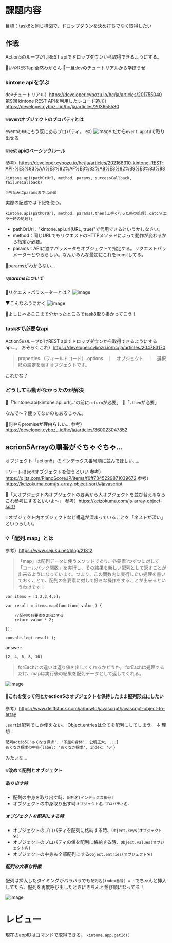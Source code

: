# 課題内容
目標：task6と同じ構図で、ドロップダウンを決め打ちでなく取得したい

## 作戦
Action5のループだけREST apiでドロップダウンから取得できるようにする。

💭いやRESTapi全然わからん
💬一旦devのチュートリアルから学ぼうぜ

### kintone apiを学ぶ
devチュートリアル）https://developer.cybozu.io/hc/ja/articles/201755040
  第9回 kintone REST APIを利用したレコード追加）https://developer.cybozu.io/hc/ja/articles/203655530

#### 💡eventオブジェクトのプロパティとは
eventの中にもう既にあるプロパティ。
ex) ![image](https://user-images.githubusercontent.com/107820348/177444547-0b1b3445-ecc5-4584-83a7-4b5f7dc0760b.png)
だから`event.appId`で取り出せる

#### 💡rest apiのベーシックルール
参考）https://developer.cybozu.io/hc/ja/articles/202166310-kintone-REST-API-%E3%83%AA%E3%82%AF%E3%82%A8%E3%82%B9%E3%83%88
```
kintone.api(pathOrUrl, method, params, successCallback, failureCallback)

※ちなみにparamsまでは必須
```
実際の記述では下記を使う。
```
kintone.api(pathOrUrl, method, params).then(上手く行った時の処理).catch(エラー時の処理);
```

- pathOrUrl："kintone.api.url(URL, true)"で代用できるというかしなさい。
- method：同じURLでもリクエストのHTTPメソッドによって動作が変わるから指定が必要。
- params：APIに渡すパラメータをオブジェクトで指定する。リクエストパラメーターとやららしい。なんかみんな最初にこれをconstしてる。

💭paramsがわからない…

##### 💡paramsについて
💭リクエストパラメーターとは？
![image](https://user-images.githubusercontent.com/107820348/177450187-fda797de-1284-4fcc-bed5-cf30accba1b1.png)

▼こんなふうにかく
![image](https://user-images.githubusercontent.com/107820348/177453958-b4d2e24a-d50f-4038-aac8-9e8e51f5d0a6.png)

💬よしじゃあここまで分かったところでtask8取り掛かってこう！

### task8で必要なapi
Action5のループだけREST apiでドロップダウンから取得できるようにするapi…。
おそらくこれ）https://developer.cybozu.io/hc/ja/articles/204783170

> properties.（フィールドコード）.options　｜　オブジェクト　｜　選択肢の設定を表すオブジェクトです。

これかな？

### どうしても動かなかったのが解決
💬「'kintone.api(kintone.api.url(...'の前に`return`が必要」
💬「`.then`が必要」

なんで〜？使ってないのもあるじゃん。

💭何やらpromiseが理由らしい…
参考）https://developer.cybozu.io/hc/ja/articles/360023047852

## acrion5Arrayの順番がぐちゃぐちゃ…
オブジェクト「action5」のインデックス番号順に並んでほしい…。

💡ソートはsortオブジェクトを使うといい
参考）https://qiita.com/PianoScoreJP/items/f0ff7345229871039672
参考）https://keizokuma.com/js-array-object-sort/#javascript

💬「大オブジェクト内オブジェクトの要素から大オブジェクトを並び替えるならこれ参考にするといいよ〜」
参考）https://keizokuma.com/js-array-object-sort/

💡オブジェクト内オブジェクトなど構造が深まっていることを「ネストが深い」というらしい。

### 💡「配列.map」とは
参考）https://www.sejuku.net/blog/21812
> 「map」は配列データに使うメソッドであり、各要素1つずつに対して「コールバック関数」を実行し、その結果を新しい配列として返すことが出来るようになっています。つまり、この関数内に実行したい処理を書いておくことで、配列の各要素に対して好きな操作をすることが出来るというわけです！
```
var items = [1,2,3,4,5];

var result = items.map(function( value ) {

    //配列の各要素を2倍にする
    return value * 2;

});

console.log( result );
```
answer:
```
[2, 4, 6, 8, 10]
```
> forEachとの違いは返り値を出してくれるかどうか。
> forEachは処理するだけ、mapは実行後の結果を配列データとして返してくれる。

![image](https://user-images.githubusercontent.com/107820348/177667708-96a908d0-c960-4f4f-84ca-ee32466763c1.png)

#### 💭これを使って何とかaction5のオブジェクトを保持したまま配列形式にしたい
参考）https://www.delftstack.com/ja/howto/javascript/javascript-object-to-array

`.sort`は配列でしか使えない。
Object.entriesは全てを配列にしてしまう。
↓
理想：
```
配列actio5['あくなき探求', '不屈の身体', 公明正大, ...]
あくなき探求の中身{label: 'あくなき探求', index: '0'}
```
みたいな…


#### 💡改めて配列とオブジェクト
##### 取り出す時
- 配列の中身を取り出す時、`配列名[インデックス番号]`
- オブジェクトの中身取り出す時`オブジェクト名.プロパティ名.`

##### オブジェクトを配列にする時
- オブジェクトのプロパティを配列に格納する時、`Object.keys(オブジェクト名)`
- オブジェクトのプロパティの値を配列に格納する時、`Object.values(オブジェクト名)`
- オブジェクトの中身も全部配列にする`Object.entries(オブジェクト名)`

##### 配列の大事な特徴
配列は挿入したタイミングがバラバラでも`配列名[index番号] = ~`でちゃんと挿入してたら、配列を再度呼び出したときにきちんと並び順になってる！

![image](https://user-images.githubusercontent.com/107820348/177715742-a6e266ae-1f14-4f9c-aeea-fa09de5ef092.png)

# レビュー
現在のappIDはコマンドで取得できる。
`kintone.app.getId()`